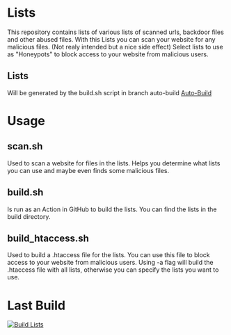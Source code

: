 # Lists
This repository contains lists of various lists of scanned urls, backdoor files and other abused files. With this Lists you can scan your website for any malicious files. (Not realy intended but a nice side effect) Select lists to use as "Honeypots" to block access to your website from malicious users.

## Lists
Will be generated by the build.sh script in branch auto-build
[Auto-Build](https://github.com/smol-kitten/honeypot-urls/tree/auto-build)


# Usage
## scan.sh 
Used to scan a website for files in the lists. 
Helps you determine what lists you can use and maybe even finds some malicious files.

## build.sh
Is run as an Action in GitHub to build the lists. You can find the lists in the build directory.

## build_htaccess.sh 
Used to build a .htaccess file for the lists.
You can use this file to block access to your website from malicious users. 
Using -a flag will build the .htaccess file with all lists, otherwise you can specify the lists you want to use.

# Last Build
[![Build Lists](https://github.com/smol-kitten/honeypot-urls/actions/workflows/build.yml/badge.svg)](https://github.com/smol-kitten/honeypot-urls/actions/workflows/build.yml)
